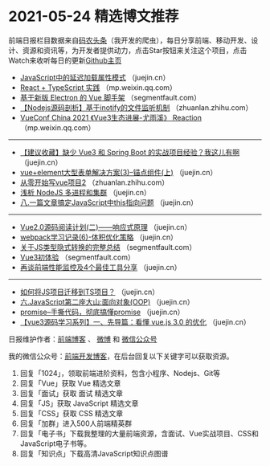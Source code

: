 # 2021-05-24 精选博文推荐

前端日报栏目数据来自[码农头条](http://hao.caibaojian.com.cn/)（我开发的爬虫），每日分享前端、移动开发、设计、资源和资讯等，为开发者提供动力，点击Star按钮来关注这个项目，点击Watch来收听每日的更新[Github主页](https://github.com/kujian/frontendDaily)
* [JavaScript中的延迟加载属性模式](https://juejin.cn/post/6965376229914443813) （juejin.cn）
* [React + TypeScript 实践](https://mp.weixin.qq.com/s/LQ51MMCzR1lDIBGBEmkjNA) （mp.weixin.qq.com）
* [基于新版 Electron 的 Vue 脚手架](https://segmentfault.com/a/1190000040049904) （segmentfault.com）
* [【Nodejs源码剖析】基于inotify的文件监听机制](https://zhuanlan.zhihu.com/p/374554951) （zhuanlan.zhihu.com）
* [VueConf China 2021 《Vue3生态进展-尤雨溪》 Reaction](https://mp.weixin.qq.com/s?__biz=MzIyMDkwODczNw==&mid=2247498799&idx=1&sn=428c2ff5600193c6e826ad66fb6c1f2a) （mp.weixin.qq.com）

***
* [【建议收藏】缺少 Vue3 和 Spring Boot 的实战项目经验？我这儿有啊](https://juejin.cn/post/6965469101636452388) （juejin.cn）
* [vue+element大型表单解决方案(3)&#8211;锚点组件(上)](https://juejin.cn/post/6965323570738102303) （juejin.cn）
* [从零开始写vue项目2](https://zhuanlan.zhihu.com/p/374610281) （zhuanlan.zhihu.com）
* [浅析 NodeJS 多进程和集群](https://juejin.cn/post/6965314108811902990) （juejin.cn）
* [八.一篇文章搞定JavaScript中this指向问题](https://juejin.cn/post/6965419256108449823) （juejin.cn）

***
* [Vue2.0源码阅读计划(二)——响应式原理](https://juejin.cn/post/6965169040826302471) （juejin.cn）
* [webpack学习记录(6)-体积优化策略](https://juejin.cn/post/6965401141156773924) （juejin.cn）
* [关于JS类型隐式转换的完整总结](https://segmentfault.com/a/1190000040048164) （segmentfault.com）
* [Vue3初体验](https://segmentfault.com/a/1190000040050254) （segmentfault.com）
* [再谈前端性能监控及4个最佳工具分享](https://juejin.cn/post/6965141438828904478) （juejin.cn）

***
* [如何将JS项目迁移到TS项目？](https://juejin.cn/post/6965392606150787079) （juejin.cn）
* [六.JavaScript第二座大山:面向对象(OOP)](https://juejin.cn/post/6965138864155394078) （juejin.cn）
* [promise&#8211;手撕代码，彻底搞懂promise](https://juejin.cn/post/6965390884200251406) （juejin.cn）
* [【vue3源码学习系列】一、先导篇：看懂 vue.js 3.0 的优化](https://juejin.cn/post/6965138595434725390) （juejin.cn）

日报维护作者：[前端博客](http://caibaojian.com.cn/) 、 [微博](http://weibo.com/kujian) 和 [微信公众号](https://open.weixin.qq.com/qr/code?username=caibaojian_com)

我的微信公众号：[前端开发博客](https://open.weixin.qq.com/qr/code?username=caibaojian_com)，在后台回复以下关键字可以获取资源。

1. 回复「1024」，领取前端进阶资料，包含小程序、Nodejs、Git等
2. 回复「Vue」获取 Vue 精选文章
3. 回复「面试」获取 面试 精选文章
4. 回复「JS」获取 JavaScript 精选文章
5. 回复「CSS」获取 CSS 精选文章
6. 回复「加群」进入500人前端精英群
7. 回复「电子书」下载我整理的大量前端资源，含面试、Vue实战项目、CSS和JavaScript电子书等。
8. 回复「知识点」下载高清JavaScript知识点图谱